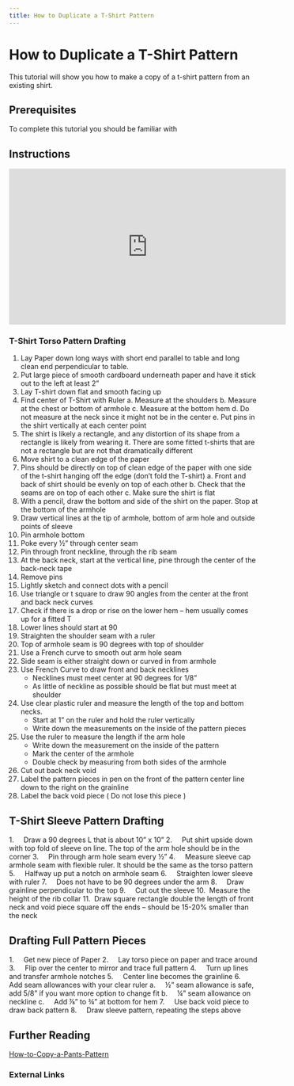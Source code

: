 ```yaml
---
title: How to Duplicate a T-Shirt Pattern
---
```


# How to Duplicate a T-Shirt Pattern

This tutorial will show you how to make a copy of a t-shirt pattern from an existing shirt.

## Prerequisites

To complete this tutorial you should be familiar with

## Instructions

<div class="responsive-iframe-container"><iframe width="560" height="315" src="https://www.youtube.com/embed/quZHvzsZHwc" title="YouTube video player" frameborder="0" allow="accelerometer; autoplay; clipboard-write; encrypted-media; gyroscope; picture-in-picture" allowfullscreen></iframe></div>

### T-Shirt Torso Pattern Drafting

1. Lay Paper down long ways with short end parallel to table and long clean end perpendicular to table.
2. Put large piece of smooth cardboard underneath paper and have it stick out to the left at least 2”
3. Lay T-shirt down flat and smooth facing up
4. Find center of T-Shirt with Ruler a. Measure at the shoulders b. Measure at the chest or bottom of armhole c. Measure at the bottom hem d. Do not measure at the neck since it might not be in the center e. Put pins in the shirt vertically at each center point
5. The shirt is likely a rectangle, and any distortion of its shape from a rectangle is likely from wearing it. There are some fitted t-shirts that are not a rectangle but are not that dramatically different
6. Move shirt to a clean edge of the paper
7. Pins should be directly on top of clean edge of the paper with one side of the t-shirt hanging off the edge (don’t fold the T-shirt) a. Front and back of shirt should be evenly on top of each other b. Check that the seams are on top of each other c. Make sure the shirt is flat
8. With a pencil, draw the bottom and side of the shirt on the paper. Stop at the bottom of the armhole
9. Draw vertical lines at the tip of armhole, bottom of arm hole and outside points of sleeve
10. Pin armhole bottom
11. Poke every ½” through center seam
12. Pin through front neckline, through the rib seam
13. At the back neck, start at the vertical line, pine through the center of the back-neck tape
14. Remove pins
15. Lightly sketch and connect dots with a pencil
16. Use triangle or t square to draw 90 angles from the center at the front and back neck curves
17. Check if there is a drop or rise on the lower hem – hem usually comes up for a fitted T
18. Lower lines should start at 90
19. Straighten the shoulder seam with a ruler
20. Top of armhole seam is 90 degrees with top of shoulder
21. Use a French curve to smooth out arm hole seam
22. Side seam is either straight down or curved in from armhole
23. Use French Curve to draw front and back necklines
    - Necklines must meet center at 90 degrees for 1/8”
    - As little of neckline as possible should be flat but must meet at shoulder
24. Use clear plastic ruler and measure the length of the top and bottom necks.
    - Start at 1” on the ruler and hold the ruler vertically
    - Write down the measurements on the inside of the pattern pieces
25. Use the ruler to measure the length if the arm hole
    - Write down the measurement on the inside of the pattern
    - Mark the center of the armhole
    - Double check by measuring from both sides of the armhole
26. Cut out back neck void
27. Label the pattern pieces in pen on the front of the pattern center line down to the right on the grainline
28. Label the back void piece ( Do not lose this piece )

## T-Shirt Sleeve Pattern Drafting

1.     Draw a 90 degrees L that is about 10” x 10” 2.     Put shirt upside down with top fold of sleeve on line. The top of the arm hole should be in the corner 3.     Pin through arm hole seam every ½” 4.     Measure sleeve cap armhole seam with flexible ruler. It should be the same as the torso pattern 5.     Halfway up put a notch on armhole seam 6.     Straighten lower sleeve with ruler 7.     Does not have to be 90 degrees under the arm 8.     Draw grainline perpendicular to the top 9.     Cut out the sleeve 10.  Measure the height of the rib collar 11.  Draw square rectangle double the length of front neck and void piece square off the ends – should be 15-20% smaller than the neck

## Drafting Full Pattern Pieces

1.     Get new piece of Paper 2.     Lay torso piece on paper and trace around 3.     Flip over the center to mirror and trace full pattern 4.     Turn up lines and transfer armhole notches 5.     Center line becomes the grainline 6.     Add seam allowances with your clear ruler a.     ½” seam allowance is safe, add 5/8” if you want more option to change fit b.     ¼” seam allowance on neckline c.     Add ⅞” to ¾” at bottom for hem 7.     Use back void piece to draw back pattern 8.     Draw sleeve pattern, repeating the steps above

## Further Reading

[How-to-Copy-a-Pants-Pattern](../tutorials/how-to-copy-a-pants-pattern.md)

### External Links
